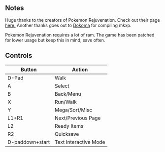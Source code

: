 ## Notes

Huge thanks to the creators of Pokemon Rejuvenation. Check out their page [here.](https://www.rebornevo.com/rejuvdev/) Another thanks goes out to [Dokoma](https://github.com/dokoma) for compiling mkxp. 

Pokemon Rejuvenation requires a lot of ram. The game has been patched for lower usage but keep this in mind, save often. 

## Controls

| Button | Action |
|--|--| 
|D-Pad|Walk|
|A|Select|
|B|Back/Menu|
|X|Run/Walk|
|Y|Mega/Sort/Misc|
|L1+R1|Next/Previous Page|
|L2|Ready Items|
|R2|Quicksave|
|D-paddown+start| Text Interactive Mode|



